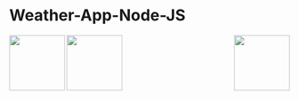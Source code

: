 # Weather-App-Node-JS
<image src="images/nodejs-1-logo.png" align=left height=100px width=100px>
<image src="images/weather.png" align=center height=100px width=100px>
<image src="images/express.png" align=right height=100px width=100px>
